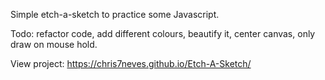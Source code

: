 Simple etch-a-sketch to practice some Javascript. 

Todo: refactor code, add different colours, beautify it, center canvas, only draw on mouse hold.

View project: https://chris7neves.github.io/Etch-A-Sketch/

